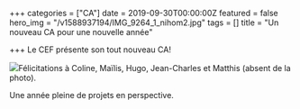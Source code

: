 +++
categories = ["CA"]
date = 2019-09-30T00:00:00Z
featured = false
hero_img = "/v1588937194/IMG_9264_1_nihom2.jpg"
tags = []
title = "Un nouveau CA pour une nouvelle année"

+++
Le CEF présente son tout nouveau CA!

![](https://res.cloudinary.com/cefasbl/image/upload/c_limit,dpr_auto,q_70,w_740,f_auto/v1588937194/IMG_9264_1_nihom2.jpg)Félicitations à Coline, Maïlis, Hugo, Jean-Charles et Matthis (absent de la photo). 

Une année pleine de projets en perspective.
